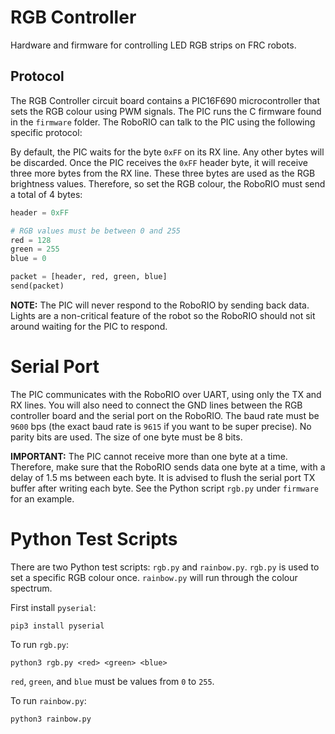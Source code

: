 # RGB Controller
Hardware and firmware for controlling LED RGB strips on FRC robots.

## Protocol

The RGB Controller circuit board contains a PIC16F690 microcontroller that sets the RGB colour using PWM signals.  The PIC runs the C firmware found in the `firmware` folder.  The RoboRIO can talk to the PIC using the following specific protocol:

By default, the PIC waits for the byte `0xFF` on its RX line.  Any other bytes will be discarded.  Once the PIC receives the `0xFF` header byte, it will receive three more bytes from the RX line.  These three bytes are used as the RGB brightness values.  Therefore, so set the RGB colour, the RoboRIO must send a total of 4 bytes:

```python
header = 0xFF

# RGB values must be between 0 and 255
red = 128
green = 255
blue = 0

packet = [header, red, green, blue]
send(packet)
```

**NOTE:** The PIC will never respond to the RoboRIO by sending back data.  Lights are a non-critical feature of the robot so the RoboRIO should not sit around waiting for the PIC to respond.

# Serial Port

The PIC communicates with the RoboRIO over UART, using only the TX and RX lines.  You will also need to connect the GND lines between the RGB controller board and the serial port on the RoboRIO.  The baud rate must be `9600` bps (the exact baud rate is `9615` if you want to be super precise).  No parity bits are used.  The size of one byte must be 8 bits.

**IMPORTANT:**  The PIC cannot receive more than one byte at a time.  Therefore, make sure that the RoboRIO sends data one byte at a time, with a delay of 1.5 ms between each byte.  It is advised to flush the serial port TX buffer after writing each byte.  See the Python script `rgb.py` under `firmware` for an example.

# Python Test Scripts

There are two Python test scripts: `rgb.py` and `rainbow.py`.  `rgb.py` is used to set a specific RGB colour once.  `rainbow.py` will run through the colour spectrum.

First install `pyserial`:
```
pip3 install pyserial
```

To run `rgb.py`:
```
python3 rgb.py <red> <green> <blue>
```
`red`, `green`, and `blue` must be values from `0` to `255`.

To run `rainbow.py`:
```
python3 rainbow.py
```
